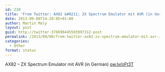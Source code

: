 ```yaml
---
id: 220
title: 'From Twitter: AX82 &#8211; ZX Spectrum Emulator mit AVR (in German) ht&#8230;'
date: 2013-09-08T14:20:05+01:00
author: Martin Maly
layout: post
guid: http://twitter-376696445593997312-post
permalink: /2013/09/08/from-twitter-ax82-zx-spectrum-emulator-mit-avr-in-german-ht/
categories:
  - Other
format: status
---
```

AX82 &#8211; ZX Spectrum Emulator mit AVR (in German) [ow.ly/oFt3T](http://ow.ly/oFt3T)